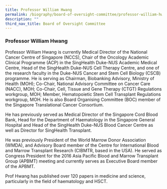 ```yaml
---
title: Professor William Hwang
permalink: /biography/board-of-oversight-committee/professor-william-hwang/
description: ""
third_nav_title: Board of Oversight Committee
---
```

### Professor William Hwang

Professor William Hwang is currently Medical Director of the National Cancer Centre of Singapore (NCCS), Chair of the Oncology Academic Clinical Programme (ACP) in the SingHealth Duke-NUS Academic Medical Centre, Head of the SingHealth Duke-NUS Cell Therapy Centre, and one of the research faculty in the Duke-NUS Cancer and Stem Cell Biology (CSCB) programme. He is serving as Chairman, Biobanking Advisory, Ministry of Health (MOH); Co-Chair, National Advisory Committee on Cancer Care (NACC), MOH; Co-Chair, Cell, Tissue and Gene Therapy (CTGT) Regulations workgroup, MOH; Member, Hematopoietic Stem Cell Transplant Regulations workgroup, MOH. He is also Board Organising Committee (BOC) member of the Singapore Translational Cancer Consortium.

He has previously served as Medical Director of the Singapore Cord Blood Bank, Head for the Department of Haematology in the Singapore General Hospital and Head of the SingHealth Duke-NUS Blood Cancer Centre as well as Director for SingHealth Transplant.

He was previously President of the World Marrow Donor Association (WMDA), and Advisory Board member of the Centre for International Blood and Marrow Transplant Research (CIBMTR, based in the USA). He served as Congress President for the 2016 Asia Pacific Blood and Marrow Transplant Group (APBMT) meeting and currently serves as Executive Board member of the APBMT.

Prof Hwang has published over 120 papers in medicine and science, particularly in the field of haematology and HSCT.